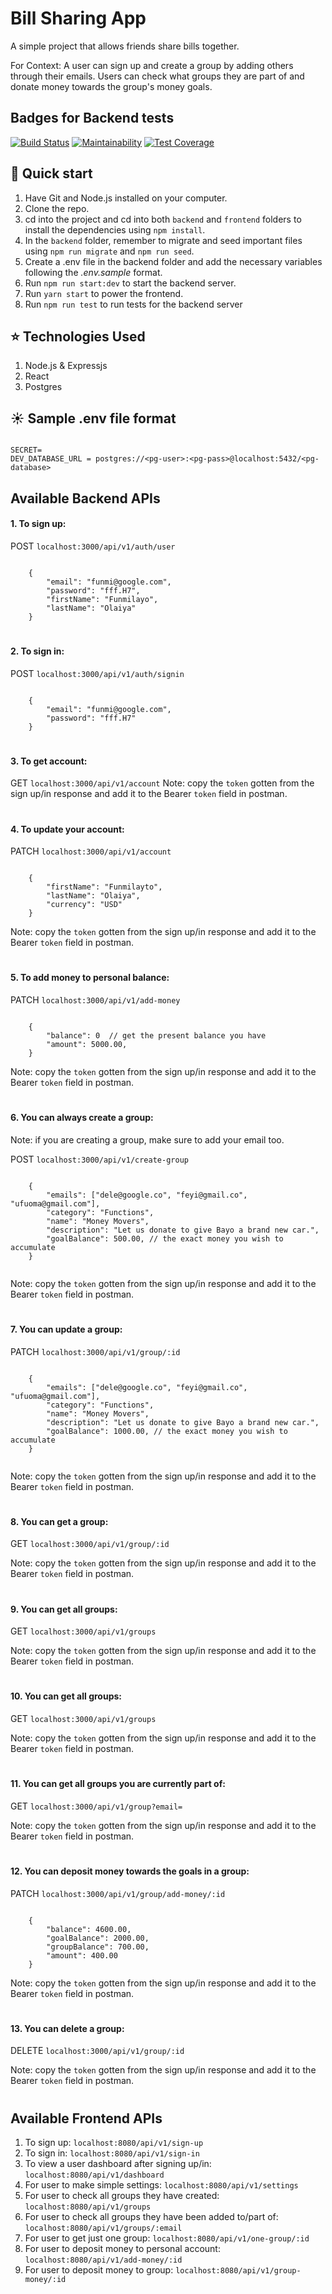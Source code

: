 # Bill Sharing App

<p> A simple project that allows friends share bills together.</p>
<p>For Context: A user can sign up and create a group by adding others through their emails. Users can 
check what groups they are part of and donate money towards the group's money goals.</p>

## Badges for Backend tests

[![Build Status](https://www.travis-ci.com/codeliezel/Fullstack-bill-sharing-app.svg?branch=main)](https://www.travis-ci.com/codeliezel/Fullstack-bill-sharing-app)
[![Maintainability](https://api.codeclimate.com/v1/badges/d3de7cb6253766bcf279/maintainability)](https://codeclimate.com/github/codeliezel/Fullstack-bill-sharing-app/maintainability)
[![Test Coverage](https://api.codeclimate.com/v1/badges/d3de7cb6253766bcf279/test_coverage)](https://codeclimate.com/github/codeliezel/Fullstack-bill-sharing-app/test_coverage)

## :rocket: Quick start

1.  Have Git and Node.js installed on your computer.
2.  Clone the repo.
3.  cd into the project and cd into both `backend` and `frontend` folders to install the dependencies using `npm install`.
4.  In the `backend` folder, remember to migrate and seed important files using `npm run migrate` and `npm run seed`.
5.  Create a .env file in the backend folder and add the necessary variables following the _.env.sample_ format.
6.  Run `npm run start:dev` to start the backend server.
7.  Run `yarn start` to power the frontend.
8. Run `npm run test` to run tests for the backend server

## :star: Technologies Used

1. Node.js & Expressjs
2. React
3. Postgres

## :sunny: Sample .env file format

```

SECRET=
DEV_DATABASE_URL = postgres://<pg-user>:<pg-pass>@localhost:5432/<pg-database>

```

## Available Backend APIs

<h4>1. To sign up:</h4>
   
POST `localhost:3000/api/v1/auth/user`

```

    {
        "email": "funmi@google.com",
        "password": "fff.H7",
        "firstName": "Funmilayo",
        "lastName": "Olaiya"
    }

```

#

<h4>2. To sign in:</h4>
   
POST `localhost:3000/api/v1/auth/signin`

```

    {
        "email": "funmi@google.com",
        "password": "fff.H7"
    }

```

#

<h4>3. To get account:</h4>
   
GET `localhost:3000/api/v1/account`
Note: copy the `token` gotten from the sign up/in response and add it to the Bearer `token` field in postman.

#

<h4>4. To update your account:</h4>
   
PATCH `localhost:3000/api/v1/account` 

```

    {
        "firstName": "Funmilayto",
        "lastName": "Olaiya",
        "currency": "USD"
    }

```
Note: copy the `token` gotten from the sign up/in response and add it to the Bearer `token` field in postman.

#

<h4>5. To add money to personal balance:</h4>
   
PATCH `localhost:3000/api/v1/add-money` 

```

    {
        "balance": 0  // get the present balance you have
        "amount": 5000.00,
    }

```
Note: copy the `token` gotten from the sign up/in response and add it to the Bearer `token` field in postman.

#

<h4>6. You can always create a group:</h4>

Note: if you are creating a group, make sure to add your email too.

POST `localhost:3000/api/v1/create-group` 

```

    {
        "emails": ["dele@google.co", "feyi@gmail.co", "ufuoma@gmail.com"],
        "category": "Functions",
        "name": "Money Movers",
        "description": "Let us donate to give Bayo a brand new car.",
        "goalBalance": 500.00, // the exact money you wish to accumulate
    }


```
Note: copy the `token` gotten from the sign up/in response and add it to the Bearer `token` field in postman.

#

<h4>7. You can update a group:</h4>
   
PATCH `localhost:3000/api/v1/group/:id` 

```

    {
        "emails": ["dele@google.co", "feyi@gmail.co", "ufuoma@gmail.com"],
        "category": "Functions",
        "name": "Money Movers",
        "description": "Let us donate to give Bayo a brand new car.",
        "goalBalance": 1000.00, // the exact money you wish to accumulate
    }


```
Note: copy the `token` gotten from the sign up/in response and add it to the Bearer `token` field in postman.

#

<h4>8. You can get a group:</h4>
   
GET `localhost:3000/api/v1/group/:id` 

Note: copy the `token` gotten from the sign up/in response and add it to the Bearer `token` field in postman.

#

<h4>9. You can get all groups:</h4>
   
GET `localhost:3000/api/v1/groups` 

Note: copy the `token` gotten from the sign up/in response and add it to the Bearer `token` field in postman.


#

<h4>10. You can get all groups:</h4>
   
GET `localhost:3000/api/v1/groups` 

Note: copy the `token` gotten from the sign up/in response and add it to the Bearer `token` field in postman.


#

<h4>11. You can get all groups you are currently part of:</h4>
   
GET `localhost:3000/api/v1/group?email=` 

Note: copy the `token` gotten from the sign up/in response and add it to the Bearer `token` field in postman.

#

<h4>12. You can deposit money towards the goals in a group:</h4>
   
PATCH `localhost:3000/api/v1/group/add-money/:id` 

```

    {
        "balance": 4600.00,
        "goalBalance": 2000.00,
        "groupBalance": 700.00,
        "amount": 400.00
    }

```

Note: copy the `token` gotten from the sign up/in response and add it to the Bearer `token` field in postman.

#

<h4>13. You can delete a group:</h4>
   
DELETE `localhost:3000/api/v1/group/:id` 

Note: copy the `token` gotten from the sign up/in response and add it to the Bearer `token` field in postman.

#
#

## Available Frontend APIs

1. To sign up: `localhost:8080/api/v1/sign-up`
2. To sign in: `localhost:8080/api/v1/sign-in`
3. To view a user dashboard after signing up/in: `localhost:8080/api/v1/dashboard`
4. For user to make simple settings: `localhost:8080/api/v1/settings`
5. For user to check all groups they have created: `localhost:8080/api/v1/groups`
6. For user to check all groups they have been added to/part of: `localhost:8080/api/v1/groups/:email`
7. For user to get just one group: `localhost:8080/api/v1/one-group/:id`
8. For user to deposit money to personal account: `localhost:8080/api/v1/add-money/:id`
9. For user to deposit money to group: `localhost:8080/api/v1/group-money/:id`